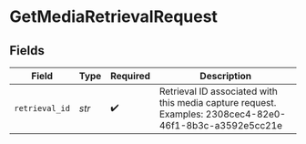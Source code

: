# GetMediaRetrievalRequest


## Fields

| Field                                                                                                   | Type                                                                                                    | Required                                                                                                | Description                                                                                             |
| ------------------------------------------------------------------------------------------------------- | ------------------------------------------------------------------------------------------------------- | ------------------------------------------------------------------------------------------------------- | ------------------------------------------------------------------------------------------------------- |
| `retrieval_id`                                                                                          | *str*                                                                                                   | :heavy_check_mark:                                                                                      | Retrieval ID associated with this media capture request. Examples: 2308cec4-82e0-46f1-8b3c-a3592e5cc21e |